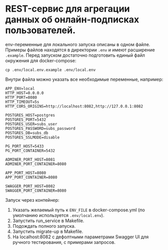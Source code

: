 # REST-сервис для агрегации данных об онлайн-подписках пользователей.
env-переменные для локального запуска описаны в одном файле.
Примеры файлов находятся в директории `.env` и имеют расширение `.example`.
Перед запуском достаточно подготовить единый файл окружения для docker-compose:

```
cp .env/local.env.example .env/local.env
```

Внутри файла можно указать все необходимые переменные, например:

```env
APP_ENV=local
HTTP_HOST=0.0.0.0
HTTP_PORT=8080
HTTP_TIMEOUT=5s
HTTP_CORS_ORIGINS=http://localhost:8082,http://127.0.0.1:8082

POSTGRES_HOST=postgres
POSTGRES_PORT=5432
POSTGRES_USER=subs_user
POSTGRES_PASSWORD=subs_password
POSTGRES_DB=subs_db
POSTGRES_SSLMODE=disable

PG_PORT_HOST=5433
PG_PORT_CONTAINER=5432

ADMINER_PORT_HOST=8081
ADMINER_PORT_CONTAINER=8080

APP_PORT_HOST=8080
APP_PORT_CONTAINER=8080

SWAGGER_PORT_HOST=8082
SWAGGER_PORT_CONTAINER=8080
```

Запуск через контейнер:
1. Указать желаемый путь к `ENV_FILE` в docker-compose.yml (по умолчанию используется `.env/local.env`).
2. Запустить run_service в Makefile.
3. Подождать полного запуска.
4. Запустить migrate-up в Makefile.
5. На localhost:8082 с дефолтными параметрами Swagger UI для ручного тестирования, с примерами запросов.

